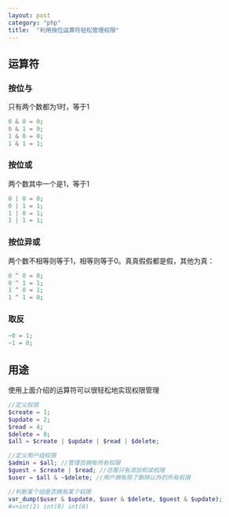 ```yaml
---
layout: post
category: "php"
title:  "利用按位运算符轻松管理权限"
---
```


## 运算符

### 按位与
只有两个数都为1时，等于1
```php
0 & 0 = 0;
0 & 1 = 0;
1 & 0 = 0;
1 & 1 = 1;
```

### 按位或
两个数其中一个是1，等于1
```php
0 | 0 = 0;
0 | 1 = 1;
1 | 0 = 1;
1 | 1 = 1;
```

### 按位异或
两个数不相等则等于1，相等则等于0。真真假假都是假，其他为真：
```php
0 ^ 0 = 0;
0 ^ 1 = 1;
1 ^ 0 = 1;
1 ^ 1 = 0;
```

### 取反
```php
~0 = 1;
~1 = 0;
```

## 用途
使用上面介绍的运算符可以很轻松地实现权限管理
```php
//定义权限
$create = 1;
$update = 2;
$read = 4;
$delete = 8;
$all = $create | $update | $read | $delete;

//定义用户组权限
$admin = $all; //管理员拥有所有权限
$guest = $create | $read; //访客只有添加和读权限
$user = $all & ~$delete; //用户拥有除了删除以外的所有权限

//判断某个组是否拥有某个权限
var_dump($user & $update, $user & $delete, $guest & $update);
#=>int(2) int(0) int(0)
```